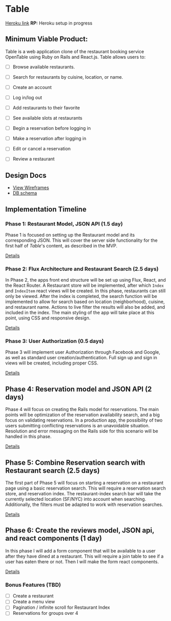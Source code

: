 # Table

[Heroku link][heroku] **RP:** Heroku setup in progress

[heroku]: http://table-clone.herokuapp.com/

## Minimum Viable Product:

Table is a web application clone of the restaurant booking service OpenTable using Ruby on Rails and React.js. Table allows users to:

- [ ] Browse available restaurants.
- [ ] Search for restaurants by cuisine, location, or name.
- [ ] Create an account
- [ ] Log in/log out
- [ ] Add restaurants to their favorite
- [ ] See available slots at restaurants
- [ ] Begin a reservation before logging in
- [ ] Make a reservation after logging in
- [ ] Edit or cancel a reservation
- [ ] Review a restaurant


## Design Docs
* [View Wireframes][view]
* [DB schema][schema]

[view]: ./docs/views.md
[schema]: ./docs/schema.md

## Implementation Timeline

### Phase 1: Restaurant Model, JSON API (1.5 day)

Phase 1 is focused on setting up the Restaurant model and its corresponding
JSON. This will cover the server side functionality for the first half of
*Table*'s content, as described in the MVP.

[Details][phase-one]

### Phase 2: Flux Architecture and Restaurant Search (2.5 days)

In Phase 2, the apps front end structure will be set up using Flux, React, and
the React Router. A Restaurant store will be implemented, after which `Index`
and `IndexItem` react views will be created. In this phase, restaurants can still
only be viewed. After the index is completed, the search function will be
implemented to allow for search based on location (neighborhood), cuisine, and
restaurant name. Actions to live filter the results will also be added, and
included in the index. The main styling of the app will take place at this
point, using CSS and responsive design.

[Details][phase-two]

### Phase 3: User Authorization (0.5 days)

Phase 3 will implement user Authorization through Facebook and Google, as well
as standard user creation/authentication. Full sign up and sign in views will
be created, including proper CSS.

[Details][phase-three]


## Phase 4: Reservation model and JSON API (2 days)

Phase 4 will focus on creating the Rails model for reservations. The main points
will be optimization of the reservation availability search, and a big focus
on validating reservations. In a production app, the possibility of two users
submitting conflicting reservations is an unavoidable situation. Resolution and
error messaging on the Rails side for this scenario will be handled in this
phase.

[Details][phase-four]

## Phase 5: Combine Reservation search with Restaurant search (2.5 days)

The first part of Phase 5 will focus on starting a reservation on a restaurant
page using a basic reservation search. This will require a reservation search
store, and reservation index. The restaurant-index search bar will take the
currently selected location (SF/NYC) into account when searching. Additionally,
the filters must be adapted to work with reservation searches.

[Details][phase-five]

## Phase 6: Create the reviews model, JSON api, and react components (1 day)

In this phase I will add a form component that will be available to a user
after they have dined at a restaurant. This will require a join table to see
if a user has eaten there or not. Then I will make the form react components.

[Details][phase-six]

### Bonus Features (TBD)
- [ ] Create a restaurant
- [ ] Create a menu view
- [ ] Pagination / infinite scroll for Restaurant Index
- [ ] Reservations for groups over 4

[phase-one]: ./docs/phases/phase1.md
[phase-two]: ./docs/phases/phase2.md
[phase-three]: ./docs/phases/phase3.md
[phase-four]: ./docs/phases/phase4.md
[phase-five]: ./docs/phases/phase5.md
[phase-six]: ./docs/phases/phase6.md
